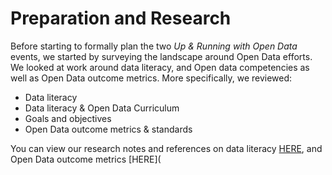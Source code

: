 # Preparation and Research

Before starting to formally plan the two _Up & Running with Open Data_ events, we started by surveying the landscape around Open Data efforts. We looked at work around data literacy, and Open data competencies as well as Open Data outcome metrics. More specifically, we reviewed:  
* Data literacy
* Data literacy & Open Data Curriculum 
* Goals and objectives
* Open Data outcome metrics & standards 

You can view our research notes and references on data literacy [HERE](https://github.com/OpenDataLiteracy/SPL_Open_Data_Workshop/wiki/Open-Data-Literacy-Research), and Open Data outcome metrics [HERE](
